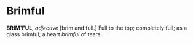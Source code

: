 # Brimful

**BRIM'FUL**, _adjective_ \[brim and full.\] Full to the top; completely full; as a glass brimful; a heart _brimful_ of tears.
